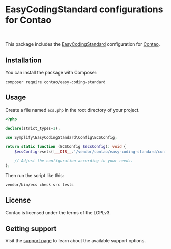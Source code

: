 # EasyCodingStandard configurations for Contao

<p>
<a href="https://github.com/contao/easy-coding-standard/actions"><img src="https://github.com/contao/easy-coding-standard/actions/workflows/ci.yml/badge.svg?branch=main" alt></a>
<a href="https://packagist.org/packages/contao/easy-coding-standard"><img src="https://img.shields.io/packagist/v/contao/easy-coding-standard.svg" alt></a>
<a href="https://packagist.org/packages/contao/easy-coding-standard"><img src="https://img.shields.io/packagist/dt/contao/easy-coding-standard.svg" alt></a>
</p>

This package includes the [EasyCodingStandard][1] configuration for [Contao][2].

## Installation

You can install the package with Composer:

```
composer require contao/easy-coding-standard
```

## Usage

Create a file named `ecs.php` in the root directory of your project.

```php
<?php

declare(strict_types=1);

use Symplify\EasyCodingStandard\Config\ECSConfig;

return static function (ECSConfig $ecsConfig): void {
    $ecsConfig->sets([__DIR__.'/vendor/contao/easy-coding-standard/config/contao.php']);

    // Adjust the configuration according to your needs.
};
```

Then run the script like this:

```
vendor/bin/ecs check src tests
```

## License

Contao is licensed under the terms of the LGPLv3.

## Getting support

Visit the [support page][3] to learn about the available support options.

[1]: https://github.com/Symplify/EasyCodingStandard
[2]: https://contao.org
[3]: https://contao.org/en/support.html
